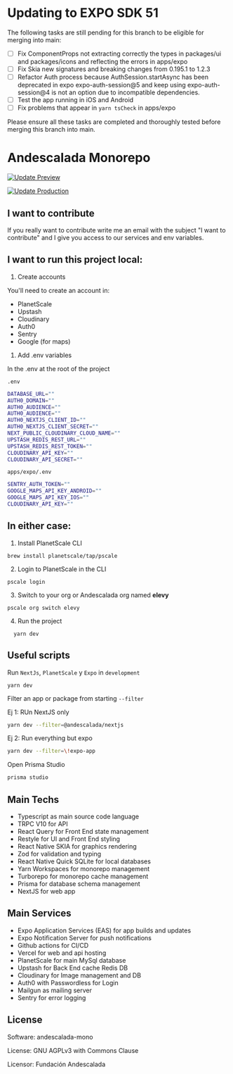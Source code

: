 # Updating to EXPO SDK 51

The following tasks are still pending for this branch to be eligible for merging into main:

- [ ] Fix ComponentProps not extracting correctly the types in packages/ui and packages/icons and reflecting the errors in apps/expo
- [ ] Fix Skia new signatures and breaking changes from 0.195.1 to 1.2.3
- [ ] Refactor Auth process because AuthSession.startAsync has been deprecated in expo expo-auth-session@5 and keep using expo-auth-session@4 is not an option due to incompatible dependencies.
- [ ] Test the app running in iOS and Android 
- [ ] Fix problems that appear in `yarn tsCheck` in apps/expo

Please ensure all these tasks are completed and thoroughly tested before merging this branch into main.

# Andescalada Monorepo

[![Update Preview](https://github.com/Andescalada/andescalada-mono/actions/workflows/update-preview.yml/badge.svg?branch=main&event=deployment_status)](https://github.com/Andescalada/andescalada-mono/actions/workflows/update-preview.yml)

[![Update Production](https://github.com/Andescalada/andescalada-mono/actions/workflows/update-production.yml/badge.svg?branch=production&event=deployment_status)](https://github.com/Andescalada/andescalada-mono/actions/workflows/update-production.yml)

## I want to contribute

If you really want to contribute write me an email with the subject "I want to contribute" and I give you access to our services and env variables.

## I want to run this project local:

1. Create accounts

You'll need to create an account in: 
 - PlanetScale
 - Upstash 
 - Cloudinary
 - Auth0
 - Sentry
 - Google (for maps)
 

1. Add .env variables 

In the .env at the root of the project

`.env`
```bash
DATABASE_URL=""
AUTH0_DOMAIN=""
AUTH0_AUDIENCE=""
AUTH0_AUDIENCE=""
AUTH0_NEXTJS_CLIENT_ID=""
AUTH0_NEXTJS_CLIENT_SECRET=""
NEXT_PUBLIC_CLOUDINARY_CLOUD_NAME=""
UPSTASH_REDIS_REST_URL=""
UPSTASH_REDIS_REST_TOKEN=""
CLOUDINARY_API_KEY=""
CLOUDINARY_API_SECRET=""
```

`apps/expo/.env`
```bash
SENTRY_AUTH_TOKEN=""
GOOGLE_MAPS_API_KEY_ANDROID=""
GOOGLE_MAPS_API_KEY_IOS=""
CLOUDINARY_API_KEY=""
```




## In either case: 

1. Install PlanetScale CLI

```console
brew install planetscale/tap/pscale
```

2. Login to PlanetScale in the CLI

```
pscale login
```

3. Switch to your org or Andescalada org named **elevy**

```console
pscale org switch elevy
```

4. Run the project

```console
  yarn dev
```



## Useful scripts  

Run `NextJs`, `PlanetScale` y `Expo`  in `development`

```console
yarn dev 
```

Filter an app or package from starting `--filter`

Ej 1: RUn NextJS only
```bash
yarn dev --filter=@andescalada/nextjs
```

Ej 2: Run everything but expo
```bash
yarn dev --filter=\!expo-app
```

Open Prisma Studio
```bash 
prisma studio  
```



## Main Techs 

- Typescript as main source code language
- TRPC V10 for API
- React Query for Front End state management
- Restyle for UI and Front End styling
- React Native SKIA for graphics rendering
- Zod for validation and typing
- React Native Quick SQLite for local databases
- Yarn Workspaces for monorepo management
- Turborepo for monorepo cache management
- Prisma for database schema management
- NextJS for web app

## Main Services 
- Expo Application Services (EAS) for app builds and updates
- Expo Notification Server for push notifications
- Github actions for CI/CD
- Vercel for web and api hosting
- PlanetScale for main MySql database
- Upstash for Back End cache Redis DB
- Cloudinary for Image management and DB
- Auth0 with Passwordless for Login 
- Mailgun as mailing server
- Sentry for error logging

## License  

Software: andescalada-mono

License: GNU AGPLv3 with Commons Clause

Licensor: Fundación Andescalada